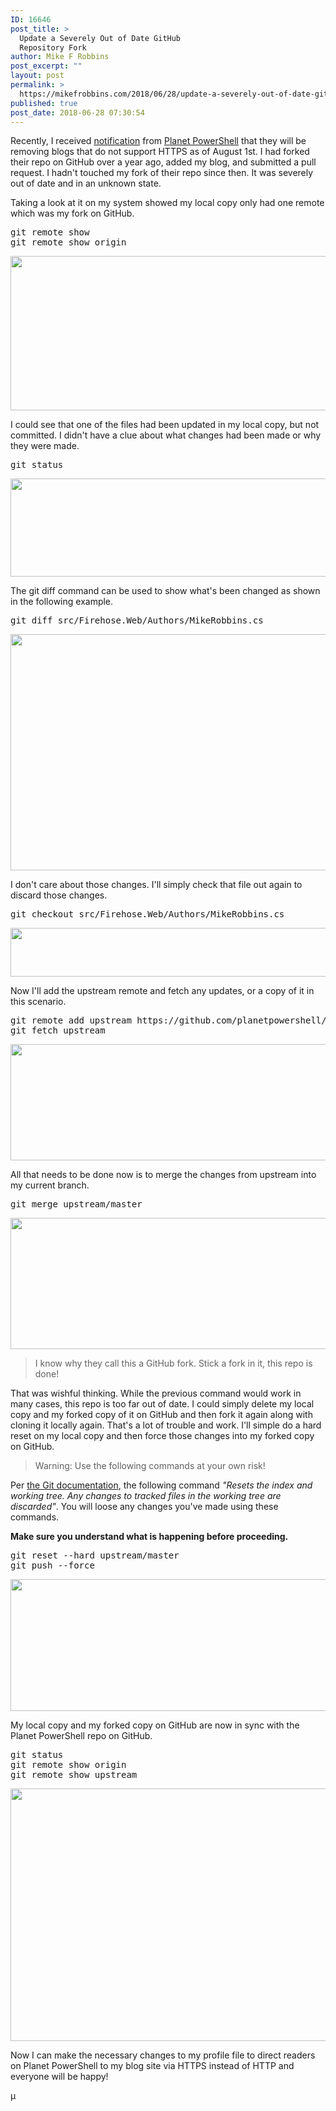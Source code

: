 ```yaml
---
ID: 16646
post_title: >
  Update a Severely Out of Date GitHub
  Repository Fork
author: Mike F Robbins
post_excerpt: ""
layout: post
permalink: >
  https://mikefrobbins.com/2018/06/28/update-a-severely-out-of-date-github-repository-fork/
published: true
post_date: 2018-06-28 07:30:54
---
```

Recently, I received <a href="https://github.com/planetpowershell/planetpowershell/issues/110" target="_blank" rel="noopener">notification</a> from <a href="https://www.planetpowershell.com/" target="_blank" rel="noopener">Planet PowerShell</a> that they will be removing blogs that do not support HTTPS as of August 1st. I had forked their repo on GitHub over a year ago, added my blog, and submitted a pull request. I hadn't touched my fork of their repo since then. It was severely out of date and in an unknown state.

Taking a look at it on my system showed my local copy only had one remote which was my fork on GitHub.
<pre class="lang:ps decode:true ">git remote show
git remote show origin</pre>
<a href="https://mikefrobbins.com/wp-content/uploads/2018/06/git-update-fork1a.jpg"><img class="alignnone size-full wp-image-16647" src="https://mikefrobbins.com/wp-content/uploads/2018/06/git-update-fork1a.jpg" alt="" width="859" height="247" /></a>

I could see that one of the files had been updated in my local copy, but not committed. I didn't have a clue about what changes had been made or why they were made.
<pre class="lang:ps decode:true">git status</pre>
<a href="https://mikefrobbins.com/wp-content/uploads/2018/06/git-update-fork2a.jpg"><img class="alignnone size-full wp-image-16648" src="https://mikefrobbins.com/wp-content/uploads/2018/06/git-update-fork2a.jpg" alt="" width="859" height="157" /></a>

The git diff command can be used to show what's been changed as shown in the following example.
<pre class="lang:ps decode:true ">git diff src/Firehose.Web/Authors/MikeRobbins.cs</pre>
<a href="https://mikefrobbins.com/wp-content/uploads/2018/06/git-update-fork3a.jpg"><img class="alignnone size-full wp-image-16649" src="https://mikefrobbins.com/wp-content/uploads/2018/06/git-update-fork3a.jpg" alt="" width="859" height="378" /></a>

I don't care about those changes. I'll simply check that file out again to discard those changes.
<pre class="lang:ps decode:true">git checkout src/Firehose.Web/Authors/MikeRobbins.cs</pre>
<a href="https://mikefrobbins.com/wp-content/uploads/2018/06/git-update-fork4a.jpg"><img class="alignnone size-full wp-image-16650" src="https://mikefrobbins.com/wp-content/uploads/2018/06/git-update-fork4a.jpg" alt="" width="859" height="78" /></a>

Now I'll add the upstream remote and fetch any updates, or a copy of it in this scenario.
<pre class="lang:ps decode:true ">git remote add upstream https://github.com/planetpowershell/planetpowershell.git
git fetch upstream</pre>
<a href="https://mikefrobbins.com/wp-content/uploads/2018/06/git-update-fork5a.jpg"><img class="alignnone size-full wp-image-16651" src="https://mikefrobbins.com/wp-content/uploads/2018/06/git-update-fork5a.jpg" alt="" width="859" height="186" /></a>

All that needs to be done now is to merge the changes from upstream into my current branch.
<pre class="lang:ps decode:true">git merge upstream/master</pre>
<a href="https://mikefrobbins.com/wp-content/uploads/2018/06/git-update-fork6a.jpg"><img class="alignnone size-full wp-image-16652" src="https://mikefrobbins.com/wp-content/uploads/2018/06/git-update-fork6a.jpg" alt="" width="859" height="210" /></a>
<blockquote>I know why they call this a GitHub fork. Stick a fork in it, this repo is done!</blockquote>
That was wishful thinking. While the previous command would work in many cases, this repo is too far out of date. I could simply delete my local copy and my forked copy of it on GitHub and then fork it again along with cloning it locally again. That's a lot of trouble and work. I'll simple do a hard reset on my local copy and then force those changes into my forked copy on GitHub.
<blockquote>Warning: Use the following commands at your own risk!</blockquote>
Per <a href="https://git-scm.com/docs/git-reset" target="_blank" rel="noopener">the Git documentation</a>, the following command <em>"Resets the index and working tree. Any changes to tracked files in the working tree are discarded"</em>. You will loose any changes you've made using these commands.

<strong>Make sure you understand what is happening before proceeding.</strong>
<pre class="lang:ps decode:true ">git reset --hard upstream/master
git push --force</pre>
<a href="https://mikefrobbins.com/wp-content/uploads/2018/06/git-update-fork7a.jpg"><img class="alignnone size-full wp-image-16653" src="https://mikefrobbins.com/wp-content/uploads/2018/06/git-update-fork7a.jpg" alt="" width="859" height="211" /></a>

My local copy and my forked copy on GitHub are now in sync with the Planet PowerShell repo on GitHub.
<pre class="lang:ps decode:true ">git status
git remote show origin
git remote show upstream</pre>
<a href="https://mikefrobbins.com/wp-content/uploads/2018/06/git-update-fork8a.jpg"><img class="alignnone size-full wp-image-16654" src="https://mikefrobbins.com/wp-content/uploads/2018/06/git-update-fork8a.jpg" alt="" width="859" height="404" /></a>

Now I can make the necessary changes to my profile file to direct readers on Planet PowerShell to my blog site via HTTPS instead of HTTP and everyone will be happy!

µ